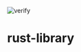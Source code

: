 ![verify](https://github.com/spihill/rust-library/workflows/verify/badge.svg?branch=master&event=push)
# rust-library
